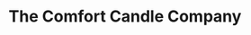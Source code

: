 ---
title: "The Comfort Candle Company"
url: /fredericksburg/the-comfort-candle-company/
shop: candles
---